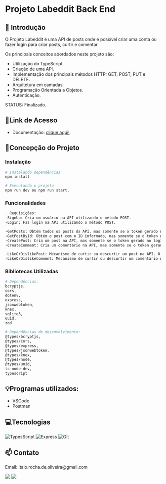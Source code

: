 # **Projeto Labeddit Back End**

## 📖 Introdução

O Projeto Labeddit é uma API de posts onde é possível criar uma conta ou fazer login para criar posts, curtir e comentar. 

Os principais conceitos abordados neste projeto são:

- Utilização do TypeScript.
- Criação de uma API.
- Implementação dos principais métodos HTTP: GET, POST, PUT e DELETE.
- Arquitetura em camadas.
- Programação Orientada a Objetos.
- Autenticação.

STATUS: Finalizado.

## 🔗Link de Acesso

- Documentação: [clique aqui!](https://documenter.getpostman.com/view/26465389/2s946h9ssy).

## 📄Concepção do Projeto

### Instalação

```bash
# Instalando dependências
npm install

# Executando o projeto
npm run dev ou npm run start.

```

### Funcionalidades

```bash
. Requisições:
-SignUp: Cria um usuário na API utilizando o método POST.
-Login: Faz login na API utilizando o método POST.

-GetPosts: Obtém todos os posts da API, mas somente se o token gerado no login ou signup for informado, utilizando o método GET.
-GetPostById: Obtém o post com o ID informado, mas somente se o token gerado no login ou signup for informado, utilizando o método GET.
-CreatePost: Cria um post na API, mas somente se o token gerado no login ou signup for informado, utilizando o método POST.
-CreateComment: Cria um comentário na API, mas somente se o token gerado no login ou signup for informado, utilizando o método POST.

-LikeOrDislikePost: Mecanismo de curtir ou descurtir um post na API. O token gerado no login ou signup e o ID do post devem ser informados no corpo da requisição. É necessário enviar true para curtir e false para descurtir.
-LikeOrDislikeComment: Mecanismo de curtir ou descurtir um comentário na API. O token gerado no login ou signup e o ID do comentário devem ser informados no corpo da requisição. É necessário enviar true para curtir e false para descurtir.
```

### Bibliotecas Utilizadas

```bash
# Dependências:
bcryptjs,
cors,
dotenv,
express,
jsonwebtoken,
knex,
sqlite3,
uuid,
zod

# Dependências de desenvolvimento:
@types/bcryptjs,
@types/cors,
@types/express,
@types/jsonwebtoken,
@types/knex,
@types/node,
@types/uuid,
ts-node-dev,
typescript

```

## 💡Programas utilizados:

- VSCode
- Postman

## 💻Tecnologias

![TypesScript](https://img.shields.io/badge/TypeScript-1572B6?style=for-the-badge&logo=typescript&logoColor=white)
![Express](https://img.shields.io/badge/Express-f8f8ff?style=for-the-badge&logo=express&logoColor=black)
![Git](https://img.shields.io/badge/GIT-E44C30?style=for-the-badge&logo=git&logoColor=white)

## 📫 Contato

<p>Email: italo.rocha.de.oliveira@gmail.com</p>
<a href = "pedrohenriquecardoso99@hotmail.com"><img src="https://img.shields.io/badge/-Email-%23333?style=for-the-badge&logo=gmail&logoColor=white" target="_blank"></a>
<a href="https://www.linkedin.com/in/pedro-oliveira-0275b8241/" target="_blank"><img src="https://img.shields.io/badge/-LinkedIn-%230077B5?style=for-the-badge&logo=linkedin&logoColor=white" target="_blank"></a>